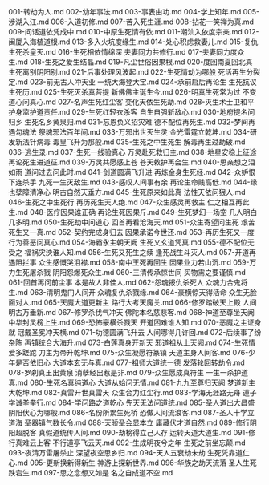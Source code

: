 001-转劫为人.md
002-幼年事法.md
003-事表由功.md
004-学上知年.md
005-涉湖入江.md
006-入道初修.md
007-苦入死生涯.md
008-拈花一笑禅为真.md
009-问话道依凭成中.md
010-中原生死情有依.md
011-潮汕入依度宗亲.md
012-闽厦入海植道根.md
013-多入火坑度缘生.md
014-处心积虑救妻儿.md
015-复仇生死杀皇灭.md
016-生死相依情绵深 夫妻同力共修行.md
017-夫妻同力度众生.md
018-生死之爱生结晶.md
019-凡尘世俗因果根.md
020-度回南夏回北真 生死离别阴阳别.md
021-后事处理风波起.md
022-生死情劫为哪般 死活再生分裂定.md
023-前无古人冲天业 一统大海登大宝.md
024-承前启后再论生 生死抗议生死历.md
025-生死灭杀真菩提 新佛佛主诞生今.md
026-明真生死常为过 不变道心问真心.md
027-名声生死红尘客 变化天依生死劫.md
028-灭生术士卫和平 护身监护道责任.md
029-生死红轻衣杀客 自生自强斩敌心.md
030-地府提名问归乡 生死名乡黄泉归.md
031-忘恩负义招灾难 德不配位再死生.md
032-梦间再遇勾魂法 祭魂邪法百年间.md
033-万邪出世灭生灵 金光雷霆立乾坤.md
034-研发新法针病毒 毒皇飞升为那般.md
035-生死之中生死生 解毒再生过劫破.md
036-逃生录.md
037-生死一线验真心 万灵赴死救归主.md
038-地星安稳上征途 再论死生进道征.md
039-万灵共愿感上苍 苍天敕护再会生.md
040-思亲想之泪如雨 道问过去问此时.md
041-剑道圆满飞升进 再炼金身生死经.md
042-众妒恨下连杀手 九死一生灭敌生.md
043-感叹人间事有余 再论生命贱高低.md
044-缘也孽障清净心 明古自然天垂方.md
045-生死原来如此真 法性天依问狠人.md
046-生死之中生死行 再历死生天人绝.md
047-众生感灵再救主 仁之相互再此生.md
048-医疗因果谁正确 再论生死因果斤.md
049-生死梦幻一场空 几人明白几多明.md
050-生死劫中问道心 回首再看沧海天.md
051-众生寄望问生死 艰苦死生又一真.md
052-契约完成身归去 因果承诺今世还.md
053-再历生死又一度 行为善恶问真心.md
054-海霸永主朝天阙 生死又玄道凭真.md
055-德不配位无受之 福祸灾泱谁人知.md
056-生死又死生之续 逢死战生斗灭人.md
057-开道再遇阻拦事 众生感慨哭泪襟.md
058-南中王死再回生 因果业力若山沉.md
059-万力生死屠杀戮 阴阳怨爆死众生.md
060-三清传承惊世间 买物需之要谨慎.md
061-回首再问前尘事 本是故人非佳人.md
062-怨魂报仇杀死人 众魂力合鬼将生.md
063-清明鬼门人间开 众魂复仇杀戮缘.md
064-豪横惊天得活命 众生无脸面对人.md
065-天魔大道更新主 路行大考天魔关.md
066-修罗踏破天上殿 人间明古万垂新.md
067-修罗杀伐气冲天 佛陀本名慈悲客.md
068-神道至尊坐天阙 中华封灵榜上生.md
069-恐怖豪横杀戮天 开道困难谁人知.md
070-恶魔之主证身就 冠戴圣冕冲天横.md
071-功德圆满飞升去 人间哪得几许回.md
072-后续事了纷杂陈 再镇统合大海升.md
073-白莲真身开新天 邪道祖从上天阙.md
074-生死情爱多蹉跎 刀主为帝升乾坤.md
075-众生凝愿符篆镇 天道主身人间客.md
076-少年是否依旧心 大道本玄无与真.md
077-祖师大道统一德 发落轮回转劫令.md
078-罗刹真王出黄泉 消孽经出惹是非.md
079-众生愿成真符生 一生一杀护道真.md
080-生死名真纯道心 大道从始问无情.md
081-九九至尊归天阙 梦道新主大乾坤.md
082-真雷开世真雷天 众生合力红尘行.md
083-学海无涯路无舟 道子学诚拳拳行.md
084-学问路之道乾心 先天无法问道统.md
085-圣人道出大昌盛 阴阳伏心为哪般.md
086-名份所累生死桥 恐做人间流浪客.md
087-圣人十学立道海 圣器镇气数长令.md
088-天骄圣会显本立 庸藏伏才道自然.md
089-修行阴阳超脱客 真假道统传人间.md
090-劫榜得立己人存 运转天道大道生.md
091-修行真难云上客 不行道亭飞云天.md
092-生成明夜兮之年 生死之前坐忘颠.md
093-夜清万雷屠杀止 深望夜空思乡归.md
094-天人五衰劫未劫 生死凭靠道仁心.md
095-更新换新得新生 神游上探新世界.md
096-华族之劫天流落 圣人生死跌宕生.md
097-思之念想又如是 名之自成道不空.md



